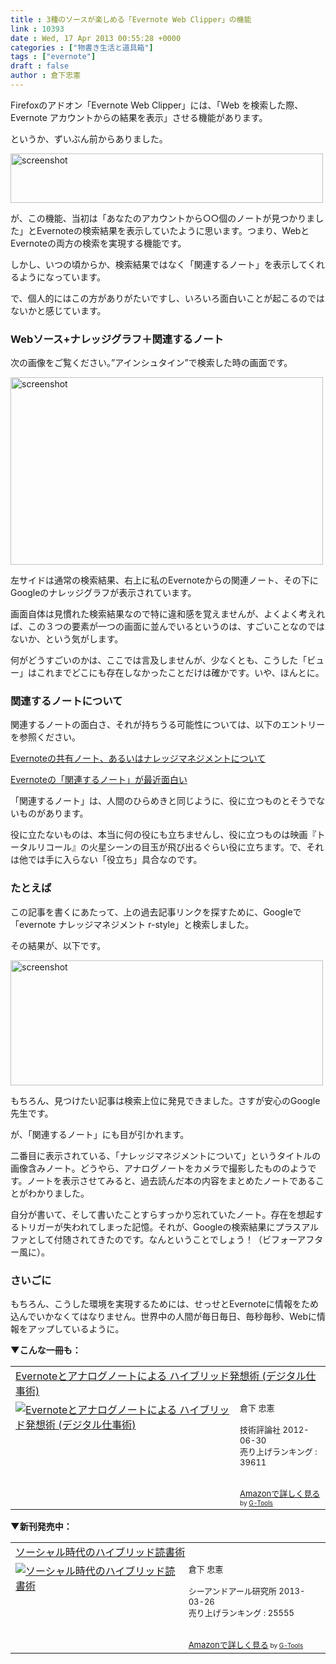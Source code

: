 ```yaml
---
title : 3種のソースが楽しめる「Evernote Web Clipper」の機能
link : 10393
date : Wed, 17 Apr 2013 00:55:28 +0000
categories : ["物書き生活と道具箱"]
tags : ["evernote"]
draft : false
author : 倉下忠憲
---
```


Firefoxのアドオン「Evernote Web Clipper」には、「Web を検索した際、Evernote アカウントからの結果を表示」させる機能があります。

というか、ずいぶん前からありました。

<a href="https://rashita.net/blog/wp-content/uploads/2013/04/screenshot9.png"><img src="https://rashita.net/blog/wp-content/uploads/2013/04/screenshot9.png" alt="screenshot" width="500" height="79" class="alignnone size-full wp-image-10394" /></a>

が、この機能、当初は「あなたのアカウントから○○個のノートが見つかりました」とEvernoteの検索結果を表示していたように思います。つまり、WebとEvernoteの両方の検索を実現する機能です。

しかし、いつの頃からか、検索結果ではなく「関連するノート」を表示してくれるようになっています。

で、個人的にはこの方がありがたいですし、いろいろ面白いことが起こるのではないかと感じています。

<H3>Webソース+ナレッジグラフ＋関連するノート</H3>
次の画像をご覧ください。”アインシュタイン”で検索した時の画面です。

<a href="https://rashita.net/blog/wp-content/uploads/2013/04/screenshot10.png"><img src="https://rashita.net/blog/wp-content/uploads/2013/04/screenshot10.png" alt="screenshot" width="500" height="300" class="alignnone size-full wp-image-10397" /></a>

左サイドは通常の検索結果、右上に私のEvernoteからの関連ノート、その下にGoogleのナレッジグラフが表示されています。

画面自体は見慣れた検索結果なので特に違和感を覚えませんが、よくよく考えれば、この３つの要素が一つの画面に並んでいるというのは、すごいことなのではないか、という気がします。

何がどうすごいのかは、ここでは言及しませんが、少なくとも、こうした「ビュー」はこれまでどこにも存在しなかったことだけは確かです。いや、ほんとに。

<H3>関連するノートについて</H3>
関連するノートの面白さ、それが持ちうる可能性については、以下のエントリーを参照ください。

<a href="https://rashita.net/blog/?p=8810" target="_blank">Evernoteの共有ノート、あるいはナレッジマネジメントについて</a>

<a href="https://rashita.net/blog/?p=10042" target="_blank">Evernoteの「関連するノート」が最近面白い</a>

「関連するノート」は、人間のひらめきと同じように、役に立つものとそうでないものがあります。

役に立たないものは、本当に何の役にも立ちませんし、役に立つものは映画『トータルリコール』の火星シーンの目玉が飛び出るぐらい役に立ちます。で、それは他では手に入らない「役立ち」具合なのです。

<H3>たとえば</H3>
この記事を書くにあたって、上の過去記事リンクを探すために、Googleで「evernote ナレッジマネジメント r-style」と検索しました。

その結果が、以下です。

<a href="https://rashita.net/blog/wp-content/uploads/2013/04/screenshot11.png"><img src="https://rashita.net/blog/wp-content/uploads/2013/04/screenshot11.png" alt="screenshot" width="500" height="200" class="alignnone size-full wp-image-10396" /></a>

もちろん、見つけたい記事は検索上位に発見できました。さすが安心のGoogle先生です。

が、「関連するノート」にも目が引かれます。

二番目に表示されている、「ナレッジマネジメントについて」というタイトルの画像含みノート。どうやら、アナログノートをカメラで撮影したもののようです。ノートを表示させてみると、過去読んだ本の内容をまとめたノートであることがわかりました。

自分が書いて、そして書いたことすらすっかり忘れていたノート。存在を想起するトリガーが失われてしまった記憶。それが、Googleの検索結果にプラスアルファとして付随されてきたのです。なんということでしょう！（ビフォーアフター風に）。

<H3>さいごに</H3>
もちろん、こうした環境を実現するためには、せっせとEvernoteに情報をため込んでいかなくてはなりません。世界中の人間が毎日毎日、毎秒毎秒、Webに情報をアップしているように。

<strong>▼こんな一冊も：</strong>
<table  border="0" cellpadding="5"><tr><td colspan="2"><a href="http://www.amazon.co.jp/Evernote%E3%81%A8%E3%82%A2%E3%83%8A%E3%83%AD%E3%82%B0%E3%83%8E%E3%83%BC%E3%83%88%E3%81%AB%E3%82%88%E3%82%8B-%E3%83%8F%E3%82%A4%E3%83%96%E3%83%AA%E3%83%83%E3%83%89%E7%99%BA%E6%83%B3%E8%A1%93-%E3%83%87%E3%82%B8%E3%82%BF%E3%83%AB%E4%BB%95%E4%BA%8B%E8%A1%93-%E5%80%89%E4%B8%8B-%E5%BF%A0%E6%86%B2/dp/4774151505%3FSubscriptionId%3D15SMZCTB9V8NGR2TW082%26tag%3Drashita1000-22%26linkCode%3Dxm2%26camp%3D2025%26creative%3D165953%26creativeASIN%3D4774151505" target="_blank">Evernoteとアナログノートによる ハイブリッド発想術 (デジタル仕事術)</a><img src="http://www.assoc-amazon.jp/e/ir?t=rashita1000-22&l=ur2&o=9" width="1" height="1" style="border: none;" alt="" /></td></tr><tr><td valign="top"><a href="http://www.amazon.co.jp/Evernote%E3%81%A8%E3%82%A2%E3%83%8A%E3%83%AD%E3%82%B0%E3%83%8E%E3%83%BC%E3%83%88%E3%81%AB%E3%82%88%E3%82%8B-%E3%83%8F%E3%82%A4%E3%83%96%E3%83%AA%E3%83%83%E3%83%89%E7%99%BA%E6%83%B3%E8%A1%93-%E3%83%87%E3%82%B8%E3%82%BF%E3%83%AB%E4%BB%95%E4%BA%8B%E8%A1%93-%E5%80%89%E4%B8%8B-%E5%BF%A0%E6%86%B2/dp/4774151505%3FSubscriptionId%3D15SMZCTB9V8NGR2TW082%26tag%3Drashita1000-22%26linkCode%3Dxm2%26camp%3D2025%26creative%3D165953%26creativeASIN%3D4774151505" target="_blank"><img src="http://ecx.images-amazon.com/images/I/41kEDq5iQ6L._SL160_.jpg" border="0" alt="Evernoteとアナログノートによる ハイブリッド発想術 (デジタル仕事術)" /></a></td><td valign="top"><font size="-1">倉下 忠憲 <br /><br />技術評論社  2012-06-30<br />売り上げランキング : 39611<br /><br /><br /><a href="http://www.amazon.co.jp/Evernote%E3%81%A8%E3%82%A2%E3%83%8A%E3%83%AD%E3%82%B0%E3%83%8E%E3%83%BC%E3%83%88%E3%81%AB%E3%82%88%E3%82%8B-%E3%83%8F%E3%82%A4%E3%83%96%E3%83%AA%E3%83%83%E3%83%89%E7%99%BA%E6%83%B3%E8%A1%93-%E3%83%87%E3%82%B8%E3%82%BF%E3%83%AB%E4%BB%95%E4%BA%8B%E8%A1%93-%E5%80%89%E4%B8%8B-%E5%BF%A0%E6%86%B2/dp/4774151505%3FSubscriptionId%3D15SMZCTB9V8NGR2TW082%26tag%3Drashita1000-22%26linkCode%3Dxm2%26camp%3D2025%26creative%3D165953%26creativeASIN%3D4774151505" target="_blank">Amazonで詳しく見る</a></font><font size="-2"> by <a href="http://www.goodpic.com/mt/aws/index.html" >G-Tools</a></font></td></tr></table>

<strong>▼新刊発売中：</strong>
<table  border="0" cellpadding="5"><tr><td colspan="2"><a href="http://www.amazon.co.jp/%E3%82%BD%E3%83%BC%E3%82%B7%E3%83%A3%E3%83%AB%E6%99%82%E4%BB%A3%E3%81%AE%E3%83%8F%E3%82%A4%E3%83%96%E3%83%AA%E3%83%83%E3%83%89%E8%AA%AD%E6%9B%B8%E8%A1%93-%E5%80%89%E4%B8%8B-%E5%BF%A0%E6%86%B2/dp/4863541244%3FSubscriptionId%3D15SMZCTB9V8NGR2TW082%26tag%3Drashita1000-22%26linkCode%3Dxm2%26camp%3D2025%26creative%3D165953%26creativeASIN%3D4863541244" target="_blank">ソーシャル時代のハイブリッド読書術</a><img src="http://www.assoc-amazon.jp/e/ir?t=rashita1000-22&l=ur2&o=9" width="1" height="1" style="border: none;" alt="" /></td></tr><tr><td valign="top"><a href="http://www.amazon.co.jp/%E3%82%BD%E3%83%BC%E3%82%B7%E3%83%A3%E3%83%AB%E6%99%82%E4%BB%A3%E3%81%AE%E3%83%8F%E3%82%A4%E3%83%96%E3%83%AA%E3%83%83%E3%83%89%E8%AA%AD%E6%9B%B8%E8%A1%93-%E5%80%89%E4%B8%8B-%E5%BF%A0%E6%86%B2/dp/4863541244%3FSubscriptionId%3D15SMZCTB9V8NGR2TW082%26tag%3Drashita1000-22%26linkCode%3Dxm2%26camp%3D2025%26creative%3D165953%26creativeASIN%3D4863541244" target="_blank"><img src="http://ecx.images-amazon.com/images/I/518XjWRBV5L._SL160_.jpg" border="0" alt="ソーシャル時代のハイブリッド読書術" /></a></td><td valign="top"><font size="-1">倉下 忠憲 <br /><br />シーアンドアール研究所  2013-03-26<br />売り上げランキング : 25555<br /><br /><br /><a href="http://www.amazon.co.jp/%E3%82%BD%E3%83%BC%E3%82%B7%E3%83%A3%E3%83%AB%E6%99%82%E4%BB%A3%E3%81%AE%E3%83%8F%E3%82%A4%E3%83%96%E3%83%AA%E3%83%83%E3%83%89%E8%AA%AD%E6%9B%B8%E8%A1%93-%E5%80%89%E4%B8%8B-%E5%BF%A0%E6%86%B2/dp/4863541244%3FSubscriptionId%3D15SMZCTB9V8NGR2TW082%26tag%3Drashita1000-22%26linkCode%3Dxm2%26camp%3D2025%26creative%3D165953%26creativeASIN%3D4863541244" target="_blank">Amazonで詳しく見る</a></font><font size="-2"> by <a href="http://www.goodpic.com/mt/aws/index.html" >G-Tools</a></font></td></tr></table>
